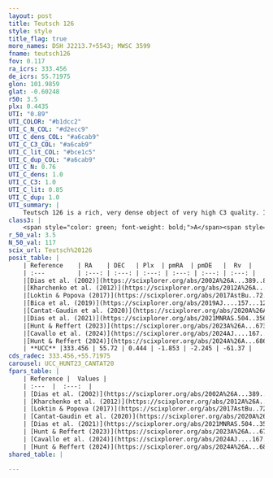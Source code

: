 ```yaml
---
layout: post
title: Teutsch 126
style: style
title_flag: true
more_names: DSH J2213.7+5543; MWSC 3599
fname: teutsch126
fov: 0.117
ra_icrs: 333.456
de_icrs: 55.71975
glon: 101.9859
glat: -0.60248
r50: 3.5
plx: 0.4435
UTI: "0.89"
UTI_COLOR: "#b1dcc2"
UTI_C_N_COL: "#d2ecc9"
UTI_C_dens_COL: "#a6cab9"
UTI_C_C3_COL: "#a6cab9"
UTI_C_lit_COL: "#bce1c5"
UTI_C_dup_COL: "#a6cab9"
UTI_C_N: 0.76
UTI_C_dens: 1.0
UTI_C_C3: 1.0
UTI_C_lit: 0.85
UTI_C_dup: 1.0
UTI_summary: |
    Teutsch 126 is a rich, very dense object of very high C3 quality. It is well-studied in the literature.
class3: |
    <span style="color: green; font-weight: bold;">A</span><span style="color: green; font-weight: bold;">A</span>
r_50_val: 3.5
N_50_val: 117
scix_url: Teutsch%20126
posit_table: |
    | Reference    | RA    | DEC   | Plx  | pmRA  | pmDE   |  Rv  |
    | :---         | :---: | :---: | :---: | :---: | :---: | :---: |
    |[Dias et al. (2002)](https://scixplorer.org/abs/2002A%26A...389..871D) | 333.442 | 55.72 | -- | -1.52 | -2.41 | -- |
    |[Kharchenko et al. (2012)](https://scixplorer.org/abs/2012A%26A...543A.156K) | 333.44 | 55.753 | -- | -0.08 | -3.07 | -- |
    |[Loktin & Popova (2017)](https://scixplorer.org/abs/2017AstBu..72..257L) | 333.435 | 55.721 | -- | -0.983 | -2.898 | -- |
    |[Bica et al. (2019)](https://scixplorer.org/abs/2019AJ....157...12B) | 333.438 | 55.731 | -- | -- | -- | -- |
    |[Cantat-Gaudin et al. (2020)](https://scixplorer.org/abs/2020A%26A...640A...1C) | 333.455 | 55.712 | 0.437 | -1.82 | -2.23 | -- |
    |[Dias et al. (2021)](https://scixplorer.org/abs/2021MNRAS.504..356D) | 333.462 | 55.705 | 0.436 | -1.799 | -2.231 | -- |
    |[Hunt & Reffert (2023)](https://scixplorer.org/abs/2023A%26A...673A.114H) | 333.477 | 55.731 | 0.433 | -1.869 | -2.257 | -69.516 |
    |[Cavallo et al. (2024)](https://scixplorer.org/abs/2024AJ....167...12C) | 333.449 | 55.718 | 0.442 | -- | -- | -- |
    |[Hunt & Reffert (2024)](https://scixplorer.org/abs/2024A%26A...686A..42H) | 333.477 | 55.731 | 0.433 | -1.869 | -2.257 | -69.516 |
    | **UCC** |333.456 | 55.72 | 0.444 | -1.853 | -2.245 | -61.37 | 
cds_radec: 333.456,+55.71975
carousel: UCC_HUNT23_CANTAT20
fpars_table: |
    | Reference |  Values |
    | :---  |  :---:  |
    | [Dias et al. (2002)](https://scixplorer.org/abs/2002A%26A...389..871D) | `E(B-V)=0.22, Dist=1740.0, Age=8.6` |
    | [Kharchenko et al. (2012)](https://scixplorer.org/abs/2012A%26A...543A.156K) | `e_bv=0.625, distance=1819, log_age=8.8` |
    | [Loktin & Popova (2017)](https://scixplorer.org/abs/2017AstBu..72..257L) | `E(B-V)=0.517, Dmod=11.736, logt=6.6` |
    | [Cantat-Gaudin et al. (2020)](https://scixplorer.org/abs/2020A%26A...640A...1C) | `AVNN=1.13, DMNN=11.74, AgeNN=7.69` |
    | [Dias et al. (2021)](https://scixplorer.org/abs/2021MNRAS.504..356D) | `Av=1.354, Dist=1920, logage=8.036, [Fe/H]=0.097` |
    | [Hunt & Reffert (2023)](https://scixplorer.org/abs/2023A%26A...673A.114H) | `AV50=1.346, diffAV50=1.942, MOD50=11.612, logAge50=8.012` |
    | [Cavallo et al. (2024)](https://scixplorer.org/abs/2024AJ....167...12C) | `AV50=1.5, dMod50=11.92, logAge50=7.92, [Fe/H]50=0.66` |
    | [Hunt & Reffert (2024)](https://scixplorer.org/abs/2024A%26A...686A..42H) | `MassJ=537.678` |
shared_table: |
    
---
```

